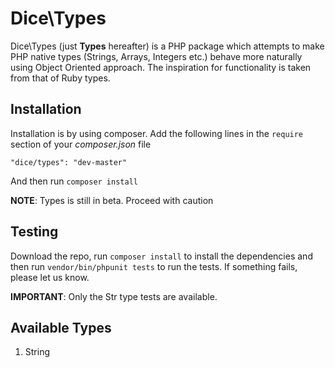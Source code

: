 # Dice\Types

Dice\Types (just **Types** hereafter) is a PHP package which attempts to make PHP native types (Strings, Arrays, Integers etc.) behave more naturally using Object Oriented approach. The inspiration for functionality is taken from that of Ruby types.

## Installation

Installation is by using composer. Add the following lines in the `require` section of your *composer.json* file

```
"dice/types": "dev-master"
```

And then run `composer install`

**NOTE**: Types is still in beta. Proceed with caution

## Testing

Download the repo, run `composer install` to install the dependencies and then run `vendor/bin/phpunit tests` to run the tests. If something fails, please let us know. 

**IMPORTANT**: Only the Str type tests are available.  

## Available Types

1. String

